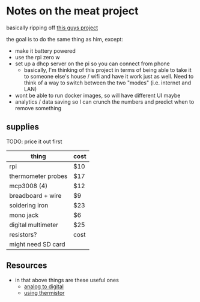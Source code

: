 # Notes on the meat project

basically ripping off [this guys project](https://kyleflan.wordpress.com/2017/10/20/tempiture-a-raspberry-pi-powered-wireless-grilling-thermometer-system/)

the goal is to do the same thing as him, except:
- make it battery powered
- use the rpi zero w
- set up a dhcp server on the pi so you can connect from phone
  - basically, I'm thinking of this project in terms of being able to take it to
    someone else's house / wifi and have it work just as well.
    Need to think of a way to switch between the two "modes" (i.e. internet and LAN)
- wont be able to run docker images, so will have different UI maybe
- analytics / data saving so I can crunch the numbers and predict when to remove something

## supplies

TODO: price it out first

| thing              | cost |
|--------------------|------|
| rpi                | $10  |
| thermometer probes | $17  | - 2 of them
| mcp3008 (4)        | $12  |
| breadboard + wire  | $9   |
| soidering iron     | $23  |
| mono jack          | $6   |
| digital multimeter | $25  | - I'm thinking AstroAI DMM TRMS 4000 counts - seems like it has most stuff
| resistors?         | cost |
| might need SD card |      | - if I need this, might be better to get kit that has usb->sd thats $27 total with case and power and gpio pins

## Resources

- in that above things are these useful ones
  - [analog to digital](https://learn.adafruit.com/raspberry-pi-analog-to-digital-converters/mcp3008)
  - [using thermistor](https://learn.adafruit.com/thermistor/using-a-thermistor)
